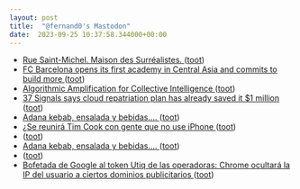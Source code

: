 ```yaml
---
layout: post
title:  "@fernand0's Mastodon"
date:  2023-09-25 10:37:58.344000+00:00
---
```

*  [Rue Saint-Michel. Maison des Surréalistes. ](https://www.flickr.com/photos/fernand0/53207701910) ([toot](https://mastodon.social/@fernand0/111125350209524711))
*  [FC Barcelona opens its first academy in Central Asia and commits to build more ](https://globalvoices.org/2023/09/08/fc-barcelona-opens-its-first-academy-in-central-asia-and-commits-to-build-more) ([toot](https://mastodon.social/@fernand0/111125054080967167))
*  [Algorithmic Amplification for Collective Intelligence ](http://knightcolumbia.org/content/algorithmic-amplification-for-collective-intelligenc) ([toot](https://mastodon.social/@fernand0/111124883085831158))
*  [37 Signals says cloud repatriation plan has already saved it $1 million ](https://www.theregister.com/2023/09/18/37_signals_cloud_repatriation_savings) ([toot](https://mastodon.social/@fernand0/111124606624041118))
*  [Adana kebab, ensalada y bebidas…. ](https://avecesunafoto.wordpress.com/2023/09/23/adana-kebab-ensalada-y-bebidas-2) ([toot](https://mastodon.social/@fernand0/111122964045127116))
*  [¿Se reunirá Tim Cook con gente que no use iPhone ](https://mastodon.social/@fernand0/111122243096867140) ([toot](https://mastodon.social/@fernand0/111122243096867140))
*  [ ](https://nixnet.social/users/sl1200) ([toot](https://mastodon.social/@fernand0/111122071620528596))
*  [Adana kebab, ensalada y bebidas…. ](https://avecesunafoto.wordpress.com/2023/09/23/adana-kebab-ensalada-y-bebidas-2) ([toot](https://mastodon.social/@fernand0/111121344001194193))
*  [ ](https://nixnet.social/users/sl1200) ([toot](https://mastodon.social/@fernand0/111121318167673866))
*  [Bofetada de Google al token Utiq de las operadoras: Chrome ocultará la IP del usuario a ciertos dominios publicitarios ](https://bandaancha.eu/articulos/bofetada-google-token-utiq-operadoras-1067) ([toot](https://mastodon.social/@fernand0/111121219743818382))
